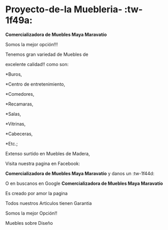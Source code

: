 # Proyecto-de-la Muebleria- :tw-1f49a:

**Comercializadora de Muebles Maya Maravatío**

Somos la mejor opción!!!

Tenemos gran variedad de Muebles de 

excelente calidad!!
como son:

*Buros,

*Centro de entretenimiento,

*Comedores,

*Recamaras,

*Salas,

*Vitrinas,

*Cabeceras,

*Etc.;

Extenso surtido en Muebles de Madera,

Visita nuestra pagina en Facebook: 

**Comercializadora de Muebles Maya Maravatío** y danos un :tw-1f44d:

O en buscanos en Google **Comercializadora de Muebles Maya Maravatío**

Es creado por amor la pagina

Todos nuestros Articulos tienen Garantia

Somos la mejor Opción!!

Muebles sobre Diseño
